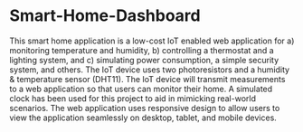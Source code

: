 # Smart-Home-Dashboard
This smart home application is a low-cost IoT enabled web application for a) monitoring temperature and humidity, b) controlling a thermostat and a lighting system, and c) simulating power consumption, a simple security system, and others. The IoT device uses two photoresistors and a humidity &amp; temperature sensor (DHT11). The IoT device will transmit measurements to a web application so that users can monitor their home. A simulated clock has been used for this project to aid in mimicking real-world scenarios. The web application uses responsive design to allow users to view the application seamlessly on desktop, tablet, and mobile devices.
